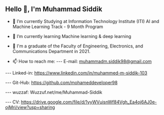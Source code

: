 ##                                                             Hello 👋, I'm Muhammad Siddik



- 🔭 I’m currently Studying at Information Technology Institute (ITI) AI and Machine Learning Track - 9 Month Program
- 🌱 I’m currently learning Machine learning & deep learning
- 📝 I'm a graduate of the Faculty of Engineering, Electronics, and Communications Department in 2021.


- 📫 How to reach me:
--- E-mail: muhammadm.siddik98@gmail.com

--- Linked-in: https://www.linkedin.com/in/muhammed-m-siddik-103

--- Git-Hub: https://github.com/mohameddeveloper98

--- wuzzaf: Wuzzuf.net/me/Muhammad-Siddik

--- CV: https://drive.google.com/file/d/1yyWVuisnWf84Vgh_Ea4oj6AJ0e-ojMri/view?usp=sharing




